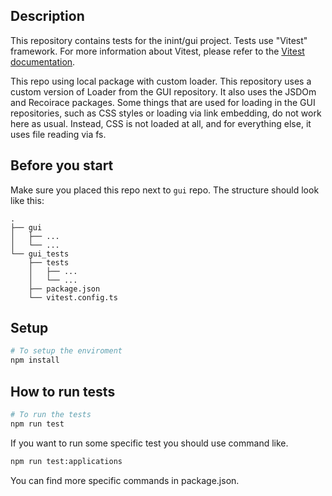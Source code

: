 ## Description
This repository contains tests for the inint/gui project. Tests use "Vitest" framework.
For more information about Vitest, please refer to the [Vitest documentation](https://vitest.dev/).


This repo using local package with custom loader. 
This repository uses a custom version of Loader from the GUI repository. It also uses the JSDOm and Recoirace packages.
Some things that are used for loading in the GUI repositories, such as CSS styles or loading via link embedding, do not work here as usual. 
Instead, CSS is not loaded at all, and for everything else, it uses file reading via fs.

## Before you start
Make sure you placed this repo next to `gui` repo. The structure should look like this:
```
.
├── gui
│   ├── ...
│   └── ...
└── gui_tests
    ├── tests
    │   ├── ...
    │   └── ...
    ├── package.json
    └── vitest.config.ts
```

## Setup
```bash
# To setup the enviroment
npm install
```

## How to run tests
```bash
# To run the tests
npm run test
```

If you want to run some specific test you should use command like.
```bash
npm run test:applications
```
You can find more specific commands in package.json.
